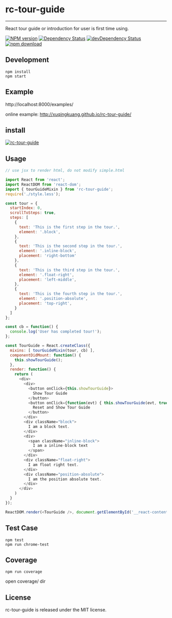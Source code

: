 # rc-tour-guide
---

React tour guide or introduction for user is first time using.


[![NPM version][npm-image]][npm-url]
[![Dependency Status](https://david-dm.org/xuqingkuang/rc-tour-guide.svg)](https://david-dm.org/xuqingkuang/rc-tour-guide)
[![devDependency Status](https://david-dm.org/xuqingkuang/rc-tour-guide/dev-status.svg)](https://david-dm.org/xuqingkuang/rc-tour-guide#info=devDependencies)
[![npm download][download-image]][download-url]

[npm-image]: http://img.shields.io/npm/v/rc-tour-guide.svg?style=flat-square
[npm-url]: http://npmjs.org/package/rc-tour-guide
[download-image]: https://img.shields.io/npm/dm/rc-tour-guide.svg?style=flat-square
[download-url]: https://npmjs.org/package/rc-tour-guide

## Development

```
npm install
npm start
```

## Example

http://localhost:8000/examples/


online example: http://xuqingkuang.github.io/rc-tour-guide/


## install


[![rc-tour-guide](https://nodei.co/npm/rc-tour-guide.png)](https://npmjs.org/package/rc-tour-guide)


## Usage

```js
// use jsx to render html, do not modify simple.html

import React from 'react';
import ReactDOM from 'react-dom';
import { tourGuideMixin } from 'rc-tour-guide';
require('./style.less');

const tour = {
  startIndex: 0,
  scrollToSteps: true,
  steps: [
    {
      text: 'This is the first step in the tour.',
      element: '.block',
    },
    {
      text: 'This is the second step in the tour.',
      element: '.inline-block',
      placement: 'right-bottom'
    },
    {
      text: 'This is the third step in the tour.',
      element: '.float-right',
      placement: 'left-middle',
    },
    {
      text: 'This is the fourth step in the tour.',
      element: '.position-absolute',
      placement: 'top-right',
    }
  ]
};

const cb = function() {
  console.log('User has completed tour!');
};

const TourGuide = React.createClass({
  mixins: [ tourGuideMixin(tour, cb) ],
  componentDidMount: function() {
    this.showTourGuide();
  },
  render: function() {
    return (
      <div>
        <div>
          <button onClick={this.showTourGuide}>
            Show Tour Guide
          </button>
          <button onClick={function(evt) { this.showTourGuide(evt, true) }.bind(this)}>
            Reset and Show Tour Guide
          </button>
        </div>
        <div className="block">
          I am a block text.
        </div>
        <div>
          <span className="inline-block">
            I am a inline-block text
          </span>
        </div>
        <div className="float-right">
          I am float right text.
        </div>
        <div className="position-absolute">
          I am the position absolute text.
        </div>
      </div>
    )
  }
});

ReactDOM.render(<TourGuide />, document.getElementById('__react-content'));
```

## Test Case

```
npm test
npm run chrome-test
```

## Coverage

```
npm run coverage
```

open coverage/ dir

## License

rc-tour-guide is released under the MIT license.
